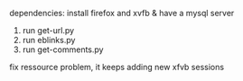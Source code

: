dependencies: install firefox and xvfb & have a mysql server

1.  run get-url.py
2. run eblinks.py
3. run get-comments.py

fix ressource problem, it keeps adding new xfvb sessions
